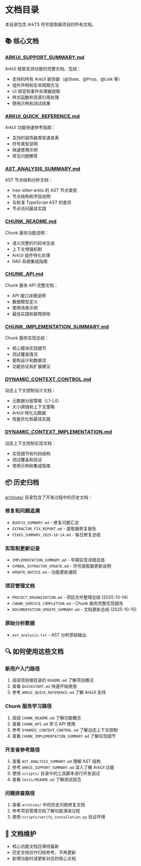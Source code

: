 # 文档目录

本目录包含 ArkTS 符号提取器项目的所有文档。

## 📚 核心文档

### [ARKUI_SUPPORT_SUMMARY.md](./ARKUI_SUPPORT_SUMMARY.md)
ArkUI 框架支持功能的完整文档，包括：
- 支持的所有 ArkUI 装饰器（@State、@Prop、@Link 等）
- 组件声明和生命周期方法
- UI 绑定和事件处理器提取
- 样式函数和资源引用处理
- 使用示例和测试结果

### [ARKUI_QUICK_REFERENCE.md](./ARKUI_QUICK_REFERENCE.md)
ArkUI 功能快速参考指南：
- 支持的装饰器类型速查表
- 符号类型说明
- 快速使用示例
- 常见问题解答

### [AST_ANALYSIS_SUMMARY.md](./AST_ANALYSIS_SUMMARY.md)
AST 节点结构分析文档：
- tree-sitter-arkts 的 AST 节点类型
- 节点结构和字段说明
- 与标准 TypeScript AST 的差异
- 节点访问最佳实践

### [CHUNK_README.md](./CHUNK_README.md)
Chunk 服务功能说明：
- 语义完整的代码块生成
- 上下文增强机制
- ArkUI 组件特化处理
- RAG 系统集成指南

### [CHUNK_API.md](./CHUNK_API.md)
Chunk 服务 API 完整文档：
- API 接口详细说明
- 数据模型定义
- 使用场景示例
- 最佳实践和故障排除

### [CHUNK_IMPLEMENTATION_SUMMARY.md](./CHUNK_IMPLEMENTATION_SUMMARY.md)
Chunk 服务实现总结：
- 核心模块实现细节
- 测试覆盖情况
- 架构设计和数据流
- 功能验证和扩展建议

### [DYNAMIC_CONTEXT_CONTROL.md](./DYNAMIC_CONTEXT_CONTROL.md)
动态上下文控制设计文档：
- 元数据分层策略（L1-L4）
- 大小阈值和上下文策略
- ArkUI 特化元数据
- 性能优化和最佳实践

### [DYNAMIC_CONTEXT_IMPLEMENTATION.md](./DYNAMIC_CONTEXT_IMPLEMENTATION.md)
动态上下文控制实现文档：
- 实现细节和代码结构
- 测试覆盖和验证
- 使用示例和集成指南

## 📦 历史归档

[archives/](./archives/) 目录包含了开发过程中的历史文档：

### 修复和问题追溯
- `BUGFIX_SUMMARY.md` - 修复问题汇总
- `EXTRACTOR_FIX_REPORT.md` - 提取器修复报告
- `FIXES_SUMMARY_2025-10-14.md` - 每日修复总结

### 实现和更新记录
- `IMPLEMENTATION_SUMMARY.md` - 早期实现详细总结
- `SYMBOL_EXTRACTOR_UPDATE.md` - 符号提取器更新说明
- `UPDATE_NOTICE.md` - 功能更新通知

### 项目管理文档
- `PROJECT_ORGANIZATION.md` - 项目文件整理总结 (2025-10-14)
- `CHUNK_SERVICE_COMPLETION.md` - Chunk 服务完整实现报告
- `DOCUMENTATION_UPDATE_SUMMARY.md` - 文档更新总结 (2025-10-15)

### 原始分析数据
- `ast_analysis.txt` - AST 分析原始输出

## 🔍 如何使用这些文档

### 新用户入门路径
1. 阅读项目根目录的 `README.md` 了解项目概况
2. 查看 `QUICKSTART.md` 快速开始使用
3. 参考 `ARKUI_QUICK_REFERENCE.md` 了解 ArkUI 支持

### Chunk 服务学习路径
1. 阅读 `CHUNK_README.md` 了解功能概览
2. 查看 `CHUNK_API.md` 学习 API 使用
3. 参考 `DYNAMIC_CONTEXT_CONTROL.md` 了解动态上下文控制
4. 查看 `CHUNK_IMPLEMENTATION_SUMMARY.md` 了解实现细节

### 开发者参考路径
1. 查看 `AST_ANALYSIS_SUMMARY.md` 理解 AST 结构
2. 参考 `ARKUI_SUPPORT_SUMMARY.md` 深入了解 ArkUI 功能
3. 使用 `scripts/` 目录中的工具脚本进行开发调试
4. 查看 `tests/README.md` 了解测试规范

### 问题排查路径
1. 查看 `archives/` 中的历史问题修复文档
2. 参考项目管理文档了解功能演进过程
3. 使用 `scripts/verify_installation.py` 验证环境

## 📝 文档维护

- 核心功能文档应保持最新
- 历史文档仅作归档参考，不再更新
- 新增功能时请更新对应的核心文档
